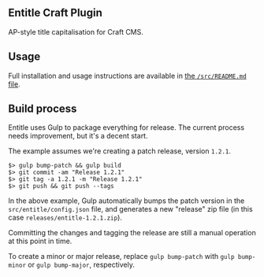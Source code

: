 ## Entitle Craft Plugin ##
AP-style title capitalisation for Craft CMS.

## Usage ##
Full installation and usage instructions are available in
[the `/src/README.md` file][usage].

[usage]: src/README.md "Installation and usage instructions."

## Build process ##
Entitle uses Gulp to package everything for release. The current
process needs improvement, but it's a decent start.

The example assumes we're creating a patch release, version `1.2.1`.

`````
$> gulp bump-patch && gulp build
$> git commit -am "Release 1.2.1"
$> git tag -a 1.2.1 -m "Release 1.2.1"
$> git push && git push --tags
`````

In the above example, Gulp automatically bumps the patch version in the
`src/entitle/config.json` file, and generates a new "release"
zip file (in this case `releases/entitle-1.2.1.zip`).

Committing the changes and tagging the release are still a manual operation at
this point in time.

To create a minor or major release, replace `gulp bump-patch` with
`gulp bump-minor` or `gulp bump-major`, respectively.
